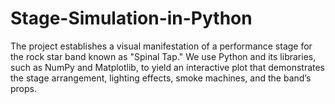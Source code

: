# Stage-Simulation-in-Python
The project establishes a visual manifestation of a performance stage for the rock star band known as "Spinal Tap." We use Python and its libraries, such as NumPy and Matplotlib, to yield an interactive plot that demonstrates the stage arrangement, lighting effects, smoke machines, and the band’s props.
